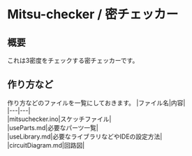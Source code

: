 # Mitsu-checker / 密チェッカー
## 概要
これは3密度をチェックする密チェッカーです。  

## 作り方など
作り方などのファイルを一覧にしておきます。
|ファイル名|内容|  
|---|---|  
|mitsuchecker.ino|スケッチファイル|  
|useParts.md|必要なパーツ一覧|  
|useLibrary.md|必要なライブラリなどやIDEの設定方法|  
|circuitDiagram.md|回路図|  
